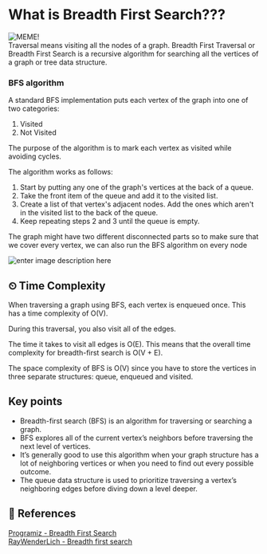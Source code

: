 
# What is Breadth First Search???
![MEME!](https://memegenerator.net/img/instances/18829555.jpg)\
Traversal means visiting all the nodes of a graph. Breadth First Traversal or Breadth First Search is a recursive algorithm for searching all the vertices of a graph or tree data structure.


### BFS algorithm

A standard BFS implementation puts each vertex of the graph into one of two categories:

1.  Visited
2.  Not Visited

The purpose of the algorithm is to mark each vertex as visited while avoiding cycles.

The algorithm works as follows:

1.  Start by putting any one of the graph's vertices at the back of a queue.
2.  Take the front item of the queue and add it to the visited list.
3.  Create a list of that vertex's adjacent nodes. Add the ones which aren't in the visited list to the back of the queue.
4.  Keep repeating steps 2 and 3 until the queue is empty.

The graph might have two different disconnected parts so to make sure that we cover every vertex, we can also run the BFS algorithm on every node

![enter image description here](https://upload.wikimedia.org/wikipedia/commons/5/5d/Breadth-First-Search-Algorithm.gif?20100504223639)

## ⏲ Time Complexity
When traversing a graph using BFS, each vertex is enqueued once. This has a time complexity of O(V).

During this traversal, you also visit all of the edges.

The time it takes to visit all edges is O(E). This means that the overall time complexity for breadth-first search is O(V + E).

The space complexity of BFS is O(V) since you have to store the vertices in three separate structures: queue, enqueued and visited.

## Key points
- Breadth-first search (BFS) is an algorithm for traversing or searching a graph.
- BFS explores all of the current vertex’s neighbors before traversing the next level of vertices.
- It’s generally good to use this algorithm when your graph structure has a lot of neighboring vertices or when you need to find out every possible outcome.
- The queue data structure is used to prioritize traversing a vertex’s neighboring edges before diving down a level deeper.

## 📒 References 
[Programiz - Breadth First Search](https://www.programiz.com/dsa/graph-bfs)\
[RayWenderLich - Breadth first search](https://www.raywenderlich.com/books/data-structures-algorithms-in-kotlin/v1.0/chapters/20-breadth-first-search)

